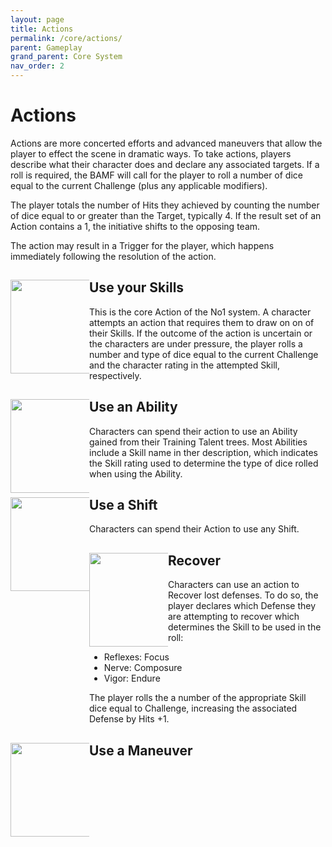 ```yaml
---
layout: page
title: Actions
permalink: /core/actions/
parent: Gameplay
grand_parent: Core System
nav_order: 2
---
```


# Actions

Actions are more concerted efforts and advanced maneuvers that allow the player to effect the scene in dramatic ways.  To take actions, players describe what their character does and declare any associated targets.  If a roll is required, the BAMF will call for the player to roll a number of dice equal to the current Challenge (plus any applicable modifiers).

The player totals the number of Hits they achieved by counting the number of dice equal to or greater than the Target, typically 4. If the result set of an Action contains a 1, the initiative shifts to the opposing team.

The action may result in a Trigger for the player, which happens immediately following the resolution of the action.


<div style="width: 100%;">
<div style="width: 25%; float: left;"> 

<img src="/no1_system/assets/img/action_skills.png" width="150" height="150" style="  vertical-align: middle; margin: 0 auto;">

</div>
<div style="margin-left: 25%;"> 

<h2>Use your Skills</h2>
<p>
This is the core Action of the No1 system.  A character attempts an action that requires them to draw on on of their Skills.  If the outcome of the action is uncertain or the characters are under pressure, the player rolls a number and type of dice equal to the current Challenge and the character rating in the attempted Skill, respectively.
</p>
</div>
</div>


<div style="width: 100%;">
<div style="width: 25%; float: left;"> 
<img src="/no1_system/assets/img/action_ability.png" width="150" height="150" style="  vertical-align: middle; margin: 0 auto;">
</div>
<div style="margin-left: 25%;"> 


<h2>Use an Ability</h2>
<p>
Characters can spend their action to use an Ability gained from their Training Talent trees.  Most Abilities include a Skill name in ther description, which indicates the Skill rating used to determine the type of dice rolled when using the Ability.
</p>
</div>
</div>


<div style="width: 100%;">
<div style="width: 25%; float: left;"> 
<img src="/no1_system/assets/img/shift.png" width="150" height="150" style="  vertical-align: middle; margin: 0 auto;">
</div>
<div style="margin-left: 25%;"> 

<h2>Use a Shift</h2>
<p>
Characters can spend their Action to use any Shift.
</p>
</div>
</div>


<div style="width: 100%;">
<div style="width: 25%; float: left;"> 
<img src="/no1_system/assets/img/action_recover.png" width="150" height="150" style="  vertical-align: middle; margin: 0 auto;">
</div>
<div style="margin-left: 25%;"> 

<h2>Recover</h2>
<p>
Characters can use an action to Recover lost defenses.  To do so, the player declares which Defense they are attempting to recover which determines the Skill to be used in the roll:
<ul>
<li>Reflexes: Focus</li>
<li>Nerve: Composure</li>
<li>Vigor: Endure</li>
</ul>
The player rolls the a number of the appropriate Skill dice equal to Challenge, increasing the associated Defense by Hits +1.
</p>
</div>
</div>


<div style="width: 100%;">
<div style="width: 25%; float: left;"> 
<img src="/no1_system/assets/img/d20_20.png" width="150" height="150" style="  vertical-align: middle; margin: 0 auto;">
</div>
<div style="margin-left: 25%;"> 
<h2>Use a Maneuver</h2>
<p>
</p>
</div>
</div>

